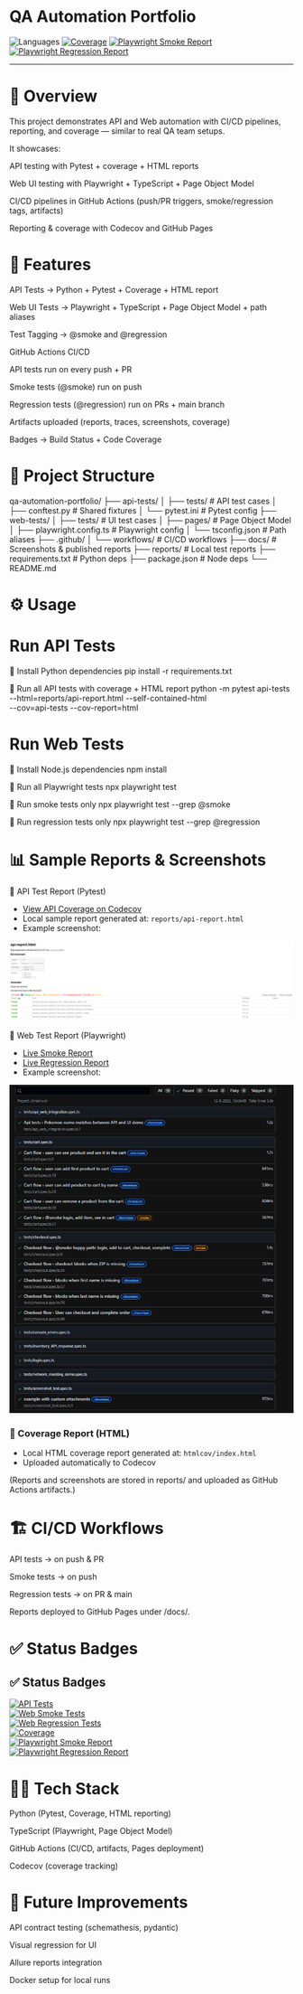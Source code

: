 # QA Automation Portfolio
![Languages](https://img.shields.io/badge/languages-Python%20%7C%20TypeScript-blue)
[![Coverage](https://codecov.io/gh/Marblehead0/qa-automation-portfolio/branch/main/graph/badge.svg)](https://codecov.io/gh/Marblehead0/qa-automation-portfolio)
[![Playwright Smoke Report](https://img.shields.io/badge/Report-Smoke-blue?logo=github)](https://Marblehead0.github.io/qa-automation-portfolio/web-smoke-report/index.html)  
[![Playwright Regression Report](https://img.shields.io/badge/Report-Regression-blue?logo=github)](https://Marblehead0.github.io/qa-automation-portfolio/web-regression-report/index.html)

---
# 📖 Overview

This project demonstrates API and Web automation with CI/CD pipelines, reporting, and coverage — similar to real QA team setups.

It showcases:

API testing with Pytest + coverage + HTML reports

Web UI testing with Playwright + TypeScript + Page Object Model

CI/CD pipelines in GitHub Actions (push/PR triggers, smoke/regression tags, artifacts)

Reporting & coverage with Codecov and GitHub Pages

# 🚀 Features

API Tests → Python + Pytest + Coverage + HTML report

Web UI Tests → Playwright + TypeScript + Page Object Model + path aliases

Test Tagging → @smoke and @regression

GitHub Actions CI/CD

API tests run on every push + PR

Smoke tests (@smoke) run on push

Regression tests (@regression) run on PRs + main branch

Artifacts uploaded (reports, traces, screenshots, coverage)

Badges → Build Status + Code Coverage

# 📂 Project Structure
qa-automation-portfolio/
├── api-tests/
│   ├── tests/                # API test cases
│   ├── conftest.py           # Shared fixtures
│   └── pytest.ini            # Pytest config
├── web-tests/
│   ├── tests/                # UI test cases
│   ├── pages/                # Page Object Model
│   ├── playwright.config.ts  # Playwright config
│   └── tsconfig.json         # Path aliases
├── .github/
│   └── workflows/            # CI/CD workflows
├── docs/                     # Screenshots & published reports
├── reports/                  # Local test reports
├── requirements.txt          # Python deps
├── package.json              # Node deps
└── README.md

# ⚙️ Usage

# Run API Tests
🔹 Install Python dependencies
pip install -r requirements.txt

🔹 Run all API tests with coverage + HTML report
python -m pytest api-tests \
  --html=reports/api-report.html --self-contained-html \
  --cov=api-tests --cov-report=html

# Run Web Tests
🔹 Install Node.js dependencies
npm install

🔹 Run all Playwright tests
npx playwright test

🔹 Run smoke tests only
npx playwright test --grep @smoke

🔹 Run regression tests only
npx playwright test --grep @regression



# 📊 Sample Reports & Screenshots

🔹 API Test Report (Pytest)
- [View API Coverage on Codecov](https://codecov.io/gh/Marblehead0/qa-automation-portfolio)
- Local sample report generated at: `reports/api-report.html`
- Example screenshot:

![API Report Example](docs/sample-api-report.png)

🔹 Web Test Report (Playwright)
- [Live Smoke Report](https://Marblehead0.github.io/qa-automation-portfolio/web-smoke-report/index.html)
- [Live Regression Report](https://Marblehead0.github.io/qa-automation-portfolio/web-regression-report/index.html)
- Example screenshot:

![Playwright Report Example](docs/sample-playwright-report.png)

### 🔹 Coverage Report (HTML)
- Local HTML coverage report generated at: `htmlcov/index.html`
- Uploaded automatically to Codecov

(Reports and screenshots are stored in reports/ and uploaded as GitHub Actions artifacts.)

# 🏗️ CI/CD Workflows

API tests → on push & PR

Smoke tests → on push

Regression tests → on PR & main

Reports deployed to GitHub Pages under /docs/.

# ✅ Status Badges

## ✅ Status Badges

[![API Tests](https://github.com/Marblehead0/qa-automation-portfolio/actions/workflows/api-tests.yml/badge.svg)](https://github.com/Marblehead0/qa-automation-portfolio/actions/workflows/api-tests.yml)  
[![Web Smoke Tests](https://github.com/Marblehead0/qa-automation-portfolio/actions/workflows/web-smoke.yml/badge.svg)](https://github.com/Marblehead0/qa-automation-portfolio/actions/workflows/web-smoke.yml)  
[![Web Regression Tests](https://github.com/Marblehead0/qa-automation-portfolio/actions/workflows/web-regression.yml/badge.svg)](https://github.com/Marblehead0/qa-automation-portfolio/actions/workflows/web-regression.yml)  
[![Coverage](https://codecov.io/gh/Marblehead0/qa-automation-portfolio/branch/main/graph/badge.svg)](https://codecov.io/gh/Marblehead0/qa-automation-portfolio)  
[![Playwright Smoke Report](https://img.shields.io/badge/Report-Smoke-blue?logo=github)](https://Marblehead0.github.io/qa-automation-portfolio/web-smoke-report/index.html)  
[![Playwright Regression Report](https://img.shields.io/badge/Report-Regression-blue?logo=github)](https://Marblehead0.github.io/qa-automation-portfolio/web-regression-report/index.html)



# 👨‍💻 Tech Stack

Python (Pytest, Coverage, HTML reporting)

TypeScript (Playwright, Page Object Model)

GitHub Actions (CI/CD, artifacts, Pages deployment)

Codecov (coverage tracking)

# 📌 Future Improvements

API contract testing (schemathesis, pydantic)

Visual regression for UI

Allure reports integration

Docker setup for local runs


